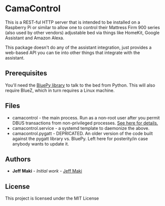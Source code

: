 # CamaControl

This is a REST-ful HTTP server that is intended to be installed on a Raspberry Pi or similar to allow one to control their Mattress Firm 900 series (also used by other vendors) adjustable bed via things like HomeKit, Google Assistant and Amazon Alexa. 

This package doesn't do any of the assistant integration, just provides a web-based API you can tie into other things that integrate with the assistant. 

## Prerequisites

You'll need the [BluePy library](https://github.com/IanHarvey/bluepy) to talk to the bed from Python. This will also require BlueZ, which in turn requires a Linux machine. 

## Files

* camacontrol - the main process. Run as a non-root user after you permit DBUS transactions from non-privileged processes. [See here for details.](https://www.raspberrypi.org/forums/viewtopic.php?t=108581)
* camacontrol.service - a systemd template to daemonize the above.
* camacontrol.pygatt - DEPRICATED. An older version of the code built against the pygatt library vs. BluePy. Left here for posterity/in case anybody wants to update it. 

## Authors

* **Jeff Maki** - *Initial work* - [Jeff Maki](https://github.com/jeffmaki)

## License

This project is licensed under the MIT License 


